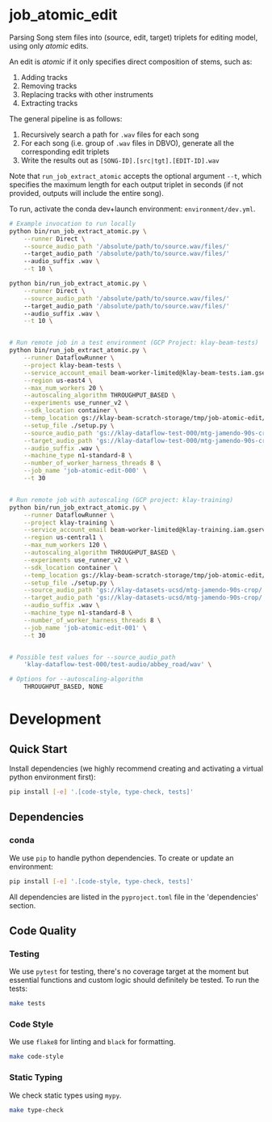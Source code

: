 # job_atomic_edit

Parsing Song stem files into (source, edit, target) triplets for editing model, using only *atomic* edits.

An edit is *atomic* if it only specifies direct composition of stems, such as:
1. Adding tracks
2. Removing tracks
3. Replacing tracks with other instruments
4. Extracting tracks

The general pipeline is as follows:
1. Recursively search a path for `.wav` files for each song
2. For each song (i.e. group of `.wav` files in DBVO), generate all the corresponding edit triplets
3. Write the results out as `[SONG-ID].[src|tgt].[EDIT-ID].wav`

Note that `run_job_extract_atomic` accepts the optional argument `--t`, which specifies the maximum
length for each output triplet in seconds (if not provided, outputs will include the entire song).

To run, activate the conda dev+launch environment: `environment/dev.yml`.

```bash
# Example invocation to run locally
python bin/run_job_extract_atomic.py \
    --runner Direct \
    --source_audio_path '/absolute/path/to/source.wav/files/'
    --target_audio_path '/absolute/path/to/source.wav/files/'
    --audio_suffix .wav \
    --t 10 \

python bin/run_job_extract_atomic.py \
    --runner Direct \
    --source_audio_path '/absolute/path/to/source.wav/files/'
    --target_audio_path '/absolute/path/to/source.wav/files/'
    --audio_suffix .wav \
    --t 10 \


# Run remote job in a test environment (GCP Project: klay-beam-tests)
python bin/run_job_extract_atomic.py \
    --runner DataflowRunner \
    --project klay-beam-tests \
    --service_account_email beam-worker-limited@klay-beam-tests.iam.gserviceaccount.com \
    --region us-east4 \
    --max_num_workers 20 \
    --autoscaling_algorithm THROUGHPUT_BASED \
    --experiments use_runner_v2 \
    --sdk_location container \
    --temp_location gs://klay-beam-scratch-storage/tmp/job-atomic-edit/ \
    --setup_file ./setup.py \
    --source_audio_path 'gs://klay-dataflow-test-000/mtg-jamendo-90s-crop' \
    --target_audio_path 'gs://klay-dataflow-test-000/mtg-jamendo-90s-crop' \
    --audio_suffix .wav \
    --machine_type n1-standard-8 \
    --number_of_worker_harness_threads 8 \
    --job_name 'job-atomic-edit-000' \
    --t 30


# Run remote job with autoscaling (GCP project: klay-training)
python bin/run_job_extract_atomic.py \
    --runner DataflowRunner \
    --project klay-training \
    --service_account_email beam-worker-limited@klay-training.iam.gserviceaccount.com \
    --region us-central1 \
    --max_num_workers 120 \
    --autoscaling_algorithm THROUGHPUT_BASED \
    --experiments use_runner_v2 \
    --sdk_location container \
    --temp_location gs://klay-beam-scratch-storage/tmp/job-atomic-edit/ \
    --setup_file ./setup.py \
    --source_audio_path 'gs://klay-datasets-ucsd/mtg-jamendo-90s-crop/' \
    --target_audio_path 'gs://klay-datasets-ucsd/mtg-jamendo-90s-crop/' \
    --audio_suffix .wav \
    --machine_type n1-standard-8 \
    --number_of_worker_harness_threads 8 \
    --job_name 'job-atomic-edit-001' \
    --t 30


# Possible test values for --source_audio_path
    'klay-dataflow-test-000/test-audio/abbey_road/wav' \

# Options for --autoscaling-algorithm
    THROUGHPUT_BASED, NONE
```

# Development
## Quick Start
Install dependencies (we highly recommend creating and activating a virtual
python environment first):

```sh
pip install [-e] '.[code-style, type-check, tests]'
```

## Dependencies
### conda
We use `pip` to handle python dependencies.  To create or update an environment:

```sh
pip install [-e] '.[code-style, type-check, tests]'
```

All dependencies are listed in the `pyproject.toml` file in the 'dependencies'
section.

## Code Quality
### Testing
We use `pytest` for testing, there's no coverage target at the moment but
essential functions and custom logic should definitely be tested. To run the
tests:
```sh
make tests
```

### Code Style
We use `flake8` for linting and `black` for formatting.

```sh
make code-style
```

### Static Typing
We check static types using `mypy`.
```sh
make type-check
```

